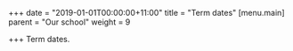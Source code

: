 +++
date = "2019-01-01T00:00:00+11:00"
title = "Term dates"
[menu.main]
parent = "Our school"
weight = 9

+++
Term dates.